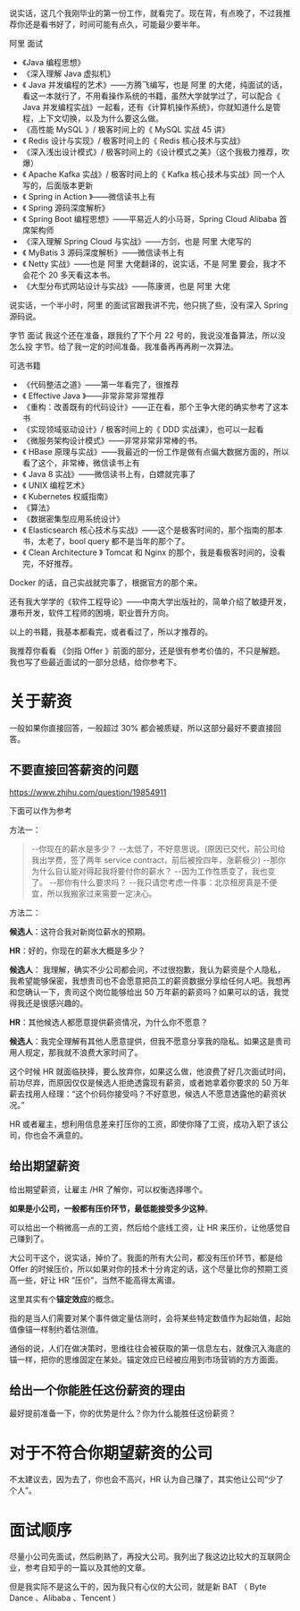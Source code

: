 说实话，这几个我刚毕业的第一份工作，就看完了。现在背，有点晚了，不过我推荐你还是看书好了，时间可能有点久，可能最少要半年。

阿里 面试

- 《Java 编程思想》
- 《深入理解 Java 虚拟机》
- 《 Java 并发编程的艺术》——方腾飞编写，也是 阿里 的大佬，纯面试的话，看这一本就行了，不用看操作系统的书籍，虽然大学就学过了，可以配合《 Java 并发编程实战》一起看，还有《计算机操作系统》，你就知道什么是管程，上下文切换，以及为什么要这么做。
- 《高性能 MySQL 》/ 极客时间上的《 MySQL 实战 45 讲》
- 《 Redis 设计与实现》/ 极客时间上的《 Redis 核心技术与实战》
- 《深入浅出设计模式》/ 极客时间上的《设计模式之美》（这个我极力推荐，吹爆）
- 《 Apache Kafka 实战》/ 极客时间上的《 Kafka 核心技术与实战》同一个人写的，后面版本更新
- 《 Spring in Action 》——微信读书上有
- 《 Spring 源码深度解析》
- 《 Spring Boot 编程思想》——平易近人的小马哥，Spring Cloud Alibaba 首席架构师
- 《深入理解 Spring Cloud 与实战》——方剑，也是 阿里 大佬写的
- 《 MyBatis 3 源码深度解析》——微信读书上有
- 《 Netty 实战》——也是 阿里 大佬翻译的，说实话，不是 阿里 要会，我才不会花个 20 多天看这本书。
- 《大型分布式网站设计与实战》——陈康贤，也是 阿里 大佬

说实话，一个半小时，阿里 的面试官跟我讲不完，他只挑了些，没有深入 Spring 源码说。

字节 面试
我这个还在准备，跟我约了下个月 22 号的，我说没准备算法，所以没怎么投 字节。给了我一定的时间准备。我准备再再再刷一次算法。

可选书籍

- 《代码整洁之道》——第一年看完了，很推荐
- 《 Effective Java 》——非常非常非常推荐
- 《重构：改善既有的代码设计》——正在看，那个王争大佬的确实参考了这本书
- 《实现领域驱动设计》/ 极客时间上的《 DDD 实战课》，也可以一起看
- 《微服务架构设计模式》——非常非常非常棒的书。
- 《 HBase 原理与实战》——我最近的一份工作是做有点偏大数据方面的，所以看了这个，非常棒，微信读书上有
- 《 Java 8 实战》——微信读书上有，白嫖就完事了
- 《 UNIX 编程艺术》
- 《 Kubernetes 权威指南》
- 《算法》
- 《数据密集型应用系统设计》
- 《 Elasticsearch 核心技术与实战》——这个是极客时间的，那个指南的那本书，太老了，bool query 都不是当年的那个了。
- 《 Clean Architecture 》 
Tomcat 和 Nginx 的那个，我是看极客时间的，没看完，不好推荐。

Docker 的话，自己实战就完事了，根据官方的那个来。

还有我大学学的《软件工程导论》——中南大学出版社的，简单介绍了敏捷开发，瀑布开发，软件工程师的困境，职业晋升方向。

以上的书籍，我基本都看完，或者看过了，所以才推荐的。

我推荐你看看 《剑指 Offer 》前面的部分，还是很有参考价值的，不只是解题。我也写了些最近面试的一部分总结，给你参考下。

# 关于薪资

一般如果你直接回答，一般超过 30% 都会被质疑，所以这部分最好不要直接回答。

## 不要直接回答薪资的问题

https://www.zhihu.com/question/19854911

下面可以作为参考

方法一：

> --你现在的薪水是多少？
> --太低了，不好意思说。(原因已交代，前公司给我出学费，签了两年 service contract，前后被拴四年，涨薪极少)
> --那你为什么自认能对得起我将要付你的薪水？
> --因为工作性质变了，我也变了。
> --那你有什么要求吗？
> --我只请您考虑一件事：北京租房真是不便宜，所以我搬家过来需要一定决心。

方法二：

**候选人**：这符合我对新岗位薪水的预期。

**HR**：好的，你现在的薪水大概是多少？

**候选人**： 我理解，确实不少公司都会问，不过很抱歉，我认为薪资是个人隐私，我希望能够保密，我想贵司也不会愿意把员工的薪资数据分享给任何人吧。我想再和您确认一下，贵司这个岗位能够给出 50 万年薪的薪资吗？如果可以的话，我觉得我还是很感兴趣的。

**HR**：其他候选人都愿意提供薪资情况，为什么你不愿意？

**候选人**：我完全理解有其他人愿意提供，但我不愿意分享我的隐私。如果这是贵司用人规定，那我就不浪费大家时间了。

这个时候 HR 就面临抉择，要么放弃你，如果这么做，他浪费了好几次面试时间，前功尽弃，而原因仅仅是候选人拒绝透露现有薪资，或者她拿着你要求的 50 万年薪去找用人经理：“这个价码你接受吗？不好意思，候选人不愿意透露他的薪资状况。”

HR 或者雇主，想利用信息差来打压你的工资，即使你降了工资，成功入职了该公司，你也会不满意的。

## 给出期望薪资

给出期望薪资，让雇主 /HR 了解你，可以权衡选择哪个。

**如果是小公司，一般都有压价环节，最低能接受多少这种**。

可以给出一个稍微高一点的工资，然后给个底线工资，让 HR 来压价，让他感觉自己赚到了。

大公司干这个，说实话，掉价了。我面的所有大公司，都没有压价环节，都是给 Offer 的时候压价，所以如果对你的技术十分肯定的话，这个尽量比你的预期工资高一些，好让 HR “压价”，当然不能高得太离谱。

这里其实有个**锚定效应**的概念。

指的是当人们需要对某个事件做定量估测时，会将某些特定数值作为起始值，起始值像锚一样制约着估测值。

通俗的说，人们在做决策时，思维往往会被获取的第一信息左右，就像沉入海底的锚一样，把你的思维固定在某处。锚定效应已经被应用到市场营销的方方面面。

## 给出一个你能胜任这份薪资的理由

最好提前准备一下，你的优势是什么？你为什么能胜任这份薪资？

# 对于不符合你期望薪资的公司

不太建议去，因为去了，你也会不高兴，HR 认为自己赚了，其实他让公司“少了个人”。

# 面试顺序

尽量小公司先面试，然后刷熟了，再投大公司。我列出了我这边比较大的互联网企业，参考自知乎的一篇以及其他的文章。

但是我实际不是这么干的，因为我只有心仪的大公司，就是新 BAT （ Byte Dance 、Alibaba 、Tencent ）